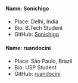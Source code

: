 #### Name: Sonichigo

 - Place: Delhi, India
 - Bio: B.Tech Student
 - GitHub: [Sonichigo](https://github.com/sonichigo)

#### Name: ruandocini

 - Place: São Paulo, Brazil
 - Bio: USP Student
 - GitHub: [ruandocini](https://github.com/ruandocini)
